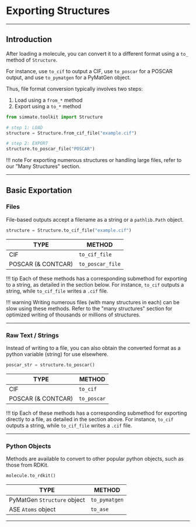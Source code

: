 # Exporting Structures

--------------------------------------------------------------------------------

## Introduction

After loading a molecule, you can convert it to a different format using a `to_` method of `Structure`. 

For instance, use `to_cif` to output a CIF, use `to_poscar` for a POSCAR output, and use `to_pymatgen` for a PyMatGen object.

Thus, file format conversion typically involves two steps:

1. Load using a `from_*` method
2. Export using a `to_*` method

``` python
from simmate.toolkit import Structure

# step 1: LOAD
structure = Structure.from_cif_file("example.cif")

# step 2: EXPORT
structure.to_poscar_file("POSCAR")
```

!!! note
    For exporting numerous structures or handling large files, refer to our "Many Structures" section. 

--------------------------------------------------------------------------------

## Basic Exportation

### Files

File-based outputs accept a filename as a string or a `pathlib.Path` object.

``` python
structure = Structure.to_cif_file("example.cif")
```

| TYPE               | METHOD           |
| ------------------ | ---------------- |
| CIF                | `to_cif_file`    |
| POSCAR (& CONTCAR) | `to_poscar_file` |

!!! tip
    Each of these methods has a corresponding submethod for exporting to a string, as detailed in the section below. For instance, `to_cif` outputs a string, while `to_cif_file` writes a `.cif` file.

!!! warning
    Writing numerous files (with many structures in each) can be slow using these methods. Refer to the "many structures" section for optimized writing of thousands or millions of structures.

--------------------------------------------------------------------------------

### Raw Text / Strings

Instead of writing to a file, you can also obtain the converted format as a python variable (string) for use elsewhere.

``` python
poscar_str = structure.to_poscar()
```

| TYPE               | METHOD      |
| ------------------ | ----------- |
| CIF                | `to_cif`    |
| POSCAR (& CONTCAR) | `to_poscar` |

!!! tip
    Each of these methods has a corresponding submethod for exporting directly to a file, as detailed in the section above. For instance, `to_cif` outputs a string, while `to_cif_file` writes a `.cif` file.

--------------------------------------------------------------------------------

### Python Objects

Methods are available to convert to other popular python objects, such as those from RDKit.

``` python
molecule.to_rdkit()
```

| TYPE                        | METHOD        |
| --------------------------- | ------------- |
| PyMatGen `Structure` object | `to_pymatgen` |
| ASE `Atoms` object          | `to_ase`      |

--------------------------------------------------------------------------------
